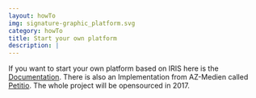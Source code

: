 ```yaml
---
layout: howTo
img: signature-graphic_platform.svg
category: howTo
title: Start your own platform
description: |
---
```

If you want to start your own platform based on IRIS here is the [Documentation](https://github.com/iris-dni/iris-service).
There is also an Implementation from AZ-Medien called [Petitio](https://petitio-dev.herokuapp.com/).
The whole project will be opensourced in 2017.  
